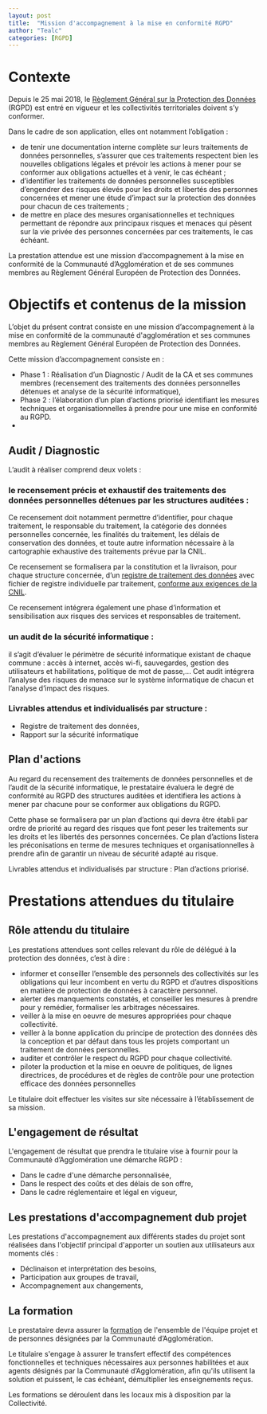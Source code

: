 ```yaml
---
layout: post
title:  "Mission d'accompagnement à la mise en conformité RGPD"
author: "Tealc"
categories: [RGPD]
---
```


# Contexte

Depuis le 25 mai 2018, le [Règlement Général sur la Protection des Données](https://eur-lex.europa.eu/legal-content/FR/TXT/HTML/?uri=CELEX:32016R0679&from=FR) (RGPD) est entré en vigueur et les collectivités territoriales doivent s’y conformer. 

Dans le cadre de son application, elles ont notamment l’obligation : 
- de tenir une documentation interne complète sur leurs traitements de données personnelles, s’assurer que ces traitements respectent bien les nouvelles obligations légales et prévoir les actions à mener pour se conformer aux obligations actuelles et à venir, le cas échéant ; 
- d’identifier les traitements de données personnelles susceptibles d’engendrer des risques élevés pour les droits et libertés des personnes concernées et mener une étude d’impact sur la protection des données pour chacun de ces traitements ; 
- de mettre en place des mesures organisationnelles et techniques permettant de répondre aux principaux risques et menaces qui pèsent sur la vie privée des personnes concernées par ces traitements, le cas échéant. 

La prestation attendue est une mission d’accompagnement à la mise en conformité de la Communauté d’Agglomération et de ses communes membres au Règlement Général Européen de Protection des Données. 

# Objectifs et contenus de la mission
L’objet du présent contrat consiste en une mission d’accompagnement à la mise en conformité de la communauté d'agglomération et ses communes membres au Règlement Général Européen de Protection des Données. 

Cette mission d’accompagnement consiste en : 
- Phase 1 : Réalisation d’un Diagnostic / Audit de la CA et ses communes membres (recensement des traitements des données personnelles détenues et analyse de la sécurité informatique), 
- Phase 2 : l’élaboration d’un plan d’actions priorisé identifiant les mesures techniques et organisationnelles à prendre pour une mise en conformité au RGPD.
- 
## Audit / Diagnostic
L’audit à réaliser comprend deux volets : 

### le recensement précis et exhaustif des traitements des données personnelles détenues par les structures auditées :
Ce recensement doit notamment permettre d’identifier, pour chaque traitement, le responsable du traitement, la catégorie des données personnelles concernée, les finalités du traitement, les délais de conservation des données, et toute autre information nécessaire à la cartographie exhaustive des traitements prévue par la CNIL.

Ce recensement se formalisera par la constitution et la livraison, pour chaque structure concernée, d’un [registre de traitement des données](https://indatable.com/cartographie-rgpd-des-traitements/) avec fichier de registre individuelle par traitement, [conforme aux exigences de la CNIL](https://www.cnil.fr/fr/la-cnil-publie-un-nouveau-modele-de-registre-simplifie). 

Ce recensement intégrera également une phase d’information et sensibilisation aux risques des services et responsables de traitement. 

### un audit de la sécurité informatique : 
il s’agit d’évaluer le périmètre de sécurité informatique existant de chaque commune : accès à internet, accès wi-fi, sauvegardes, gestion des utilisateurs et habilitations, politique de mot de passe,... 
Cet audit intégrera l’analyse des risques de menace sur le système informatique de chacun et l’analyse d’impact des risques.

### Livrables attendus et individualisés par structure : 
- Registre de traitement des données, 
- Rapport sur la sécurité informatique 

## Plan d'actions
Au regard du recensement des traitements de données personnelles et de l’audit de la sécurité informatique, le prestataire évaluera le degré de conformité au RGPD des structures auditées et identifiera les actions à mener par chacune pour se conformer aux obligations du RGPD.

Cette phase se formalisera par un plan d’actions qui devra être établi par ordre de priorité au regard des risques que font peser les traitements sur les droits et les libertés des personnes concernées. Ce plan d’actions listera les préconisations en terme de mesures techniques et organisationnelles à prendre afin de garantir un niveau de sécurité adapté au risque. 

Livrables attendus et individualisés par structure : Plan d’actions priorisé.

# Prestations attendues du titulaire
## Rôle attendu du titulaire
Les prestations attendues sont celles relevant du rôle de délégué à la protection des données, c’est à dire :
- informer et conseiller l’ensemble des personnels des collectivités sur les obligations qui leur incombent en vertu du RGPD et d’autres dispositions en matière de protection de données à caractère personnel. 
- alerter des manquements constatés, et conseiller les mesures à prendre pour y remédier, formaliser les arbitrages nécessaires. 
- veiller à la mise en oeuvre de mesures appropriées pour chaque collectivité.
- veiller à la bonne application du principe de protection des données dès la conception et par défaut dans tous les projets comportant un traitement de données personnelles.
- auditer et contrôler le respect du RGPD pour chaque collectivité. 
- piloter la production et la mise en oeuvre de politiques, de lignes directrices, de procédures et de règles de contrôle pour une protection efficace des données personnelles 

Le titulaire doit effectuer les visites sur site nécessaire à l’établissement de sa mission. 

## L'engagement de résultat
L'engagement de résultat que prendra le titulaire vise à fournir pour la Communauté d’Agglomération une démarche RGPD : 
- Dans le cadre d'une démarche personnalisée, 
- Dans le respect des coûts et des délais de son offre, 
- Dans le cadre réglementaire et légal en vigueur, 

## Les prestations d'accompagnement dub projet
Les prestations d'accompagnement aux différents stades du projet sont réalisées dans l'objectif principal d'apporter un soutien aux utilisateurs aux moments clés : 
- Déclinaison et interprétation des besoins, 
- Participation aux groupes de travail, 
- Accompagnement aux changements,

## La formation
Le prestataire devra assurer la [formation](https://www.relationclientmag.fr/Thematique/customer-marketing-1251/barometre-etude-2151/Breves/Conformite-RGPD-entreprises-progressent-360793.htm) de l'ensemble de l'équipe projet et de personnes désignées par la Communauté d’Agglomération.

Le titulaire s'engage à assurer le transfert effectif des compétences fonctionnelles et techniques nécessaires aux personnes habilitées et aux agents désignés par la Communauté d’Agglomération, afin qu'ils utilisent la solution et puissent, le cas échéant, démultiplier les enseignements reçus.
 
Les formations se déroulent dans les locaux mis à disposition par la Collectivité.
